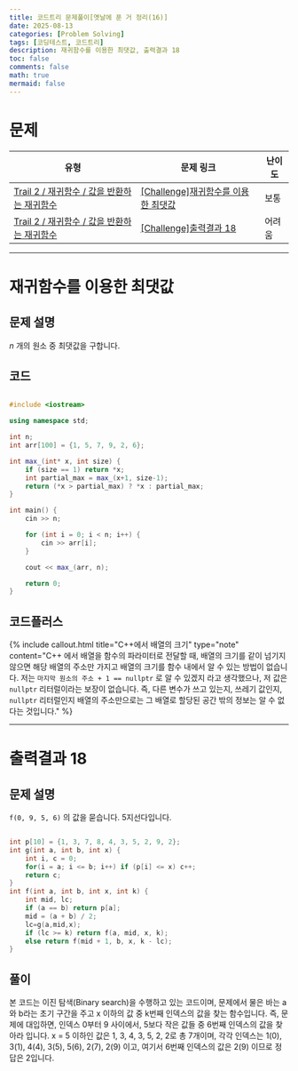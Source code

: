 ```yaml
---
title: 코드트리 문제풀이[옛날에 푼 거 정리(16)]
date: 2025-08-13
categories: [Problem Solving]
tags: [코딩테스트, 코드트리]
description: 재귀함수를 이용한 최댓값, 출력결과 18
toc: false
comments: false
math: true
mermaid: false
---
```


# 문제

| 유형 | 문제 링크 | 난이도 |
| --- | --- | --- |
| [Trail 2 / 재귀함수 / 값을 반환하는 재귀함수](https://www.codetree.ai/trail-info/novice-mid/) | [[Challenge]재귀함수를 이용한 최댓값](https://www.codetree.ai/trails/complete/curated-cards/challenge-maximum-value-with-recursive-function/) | 보통 |
| [Trail 2 / 재귀함수 / 값을 반환하는 재귀함수](https://www.codetree.ai/trail-info/novice-mid/) | [[Challenge]출력결과 18](https://www.codetree.ai/trails/complete/curated-cards/challenge-reading-k201540/) | 어려움 |


---------------------------------------

# 재귀함수를 이용한 최댓값

## 문제 설명

$n$ 개의 원소 중 최댓값을 구합니다.

## 코드

```cpp

#include <iostream>

using namespace std;

int n;
int arr[100] = {1, 5, 7, 9, 2, 6};

int max_(int* x, int size) {
    if (size == 1) return *x;
    int partial_max = max_(x+1, size-1);
    return (*x > partial_max) ? *x : partial_max;
}

int main() {
    cin >> n;

    for (int i = 0; i < n; i++) {
        cin >> arr[i];
    }

    cout << max_(arr, n);

    return 0;
}

```

## 코드플러스

{% include callout.html title="C++에서 배열의 크기" type="note" content="C++ 에서 배열을 함수의 파라미터로 전달할 때, 배열의 크기를 같이 넘기지 않으면 해당 배열의 주소만 가지고 배열의 크기를 함수 내에서 알 수 있는 방법이 없습니다. 저는 `마지막 원소의 주소 + 1 == nullptr` 로 알 수 있겠지 라고 생각했으나, 저 값은 `nullptr` 리터럴이라는 보장이 없습니다. 즉, 다른 변수가 쓰고 있는지, 쓰레기 값인지, `nullptr` 리터럴인지 배열의 주소만으로는 그 배열로 할당된 공간 밖의 정보는 알 수 없다는 것입니다." %}

---------------------------------------

# 출력결과 18

## 문제 설명

`f(0, 9, 5, 6)` 의 값을 묻습니다. 5지선다입니다.

```cpp

int p[10] = {1, 3, 7, 8, 4, 3, 5, 2, 9, 2}; 
int g(int a, int b, int x) {
    int i, c = 0;
    for(i = a; i <= b; i++) if (p[i] <= x) c++; 
    return c;
}
int f(int a, int b, int x, int k) {
    int mid, lc;
    if (a == b) return p[a];
    mid = (a + b) / 2;
    lc=g(a,mid,x);
    if (lc >= k) return f(a, mid, x, k); 
    else return f(mid + 1, b, x, k - lc);
}

```

## 풀이

본 코드는 이진 탐색(Binary search)을 수행하고 있는 코드이며, 문제에서 물은 바는 a와 b라는 초기 구간을 주고 x 이하의 값 중 k번째 인덱스의 값을 찾는 함수입니다. 즉, 문제에 대입하면, 인덱스 0부터 9 사이에서, 5보다 작은 값들 중 6번째 인덱스의 값을 찾아라 입니다. x = 5 이하인 값은 1, 3, 4, 3, 5, 2, 2로 총 7개이며, 각각 인덱스는 1(0), 3(1), 4(4), 3(5), 5(6), 2(7), 2(9) 이고, 여기서 6번째 인덱스의 값은 2(9) 이므로 정답은 2입니다.